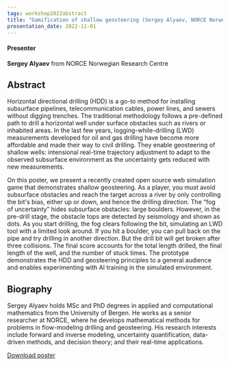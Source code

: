 ```yaml
---
tags: workshop2022abstract
title: "Gamification of shallow geosteering (Sergey Alyaev, NORCE Norwegian Research Centre)"
presentation_date: 2022-11-01
---
```

#### Presenter
**Sergey Alyaev** from NORCE Norwegian Research Centre

## Abstract
Horizontal directional drilling (HDD) is a go-to method for installing subsurface pipelines, telecommunication cables, power lines, and sewers without digging trenches. 
The traditional methodology follows a pre-defined path to drill a horizontal well under surface obstacles such as rivers or inhabited areas. 
In the last few years, logging-while-drilling (LWD) measurements developed for oil and gas drilling have become more affordable and made their way to civil drilling. 
They enable geosteering of shallow wells: intensional real-time trajectory adjustment to adapt to the observed subsurface environment as the uncertainty gets reduced with new measurements.



On this poster, we present a recently created  open source web simulation game that demonstrates shallow geosteering. As a player, you must avoid subsurface obstacles and reach the target across a river by only controlling the bit's bias, either up or down, and hence the drilling direction. The “fog of uncertainty” hides subsurface obstacles: large boulders. However, in the pre-drill stage, the obstacle tops are detected by seismology and shown as dots. As you start drilling, the fog clears following the bit, simulating an LWD tool with a limited look around. If you hit a boulder, you can pull back on the pipe and try drilling in another direction. But the drill bit will get broken after three collisions. The final score accounts for the total length drilled, the final length of the well, and the number of stuck times. The prototype demonstrates the HDD and geosteering principles to a general audience and enables experimenting with AI training in the simulated environment.  


## Biography
Sergey Alyaev holds MSc and PhD degrees in applied and computational mathematics from the University of Bergen. He works as a senior researcher at NORCE, where he develops mathematical methods for problems in flow-modeling drilling and geosteering. His research interests include forward and inverse modeling, uncertainty quantification, data-driven methods, and decision theory; and their real-time applications.

<a class="button button--primary button--pill" href="/assets/workshop2022/alyaev_gamification_geosteering_poster.pdf">Download poster</a>